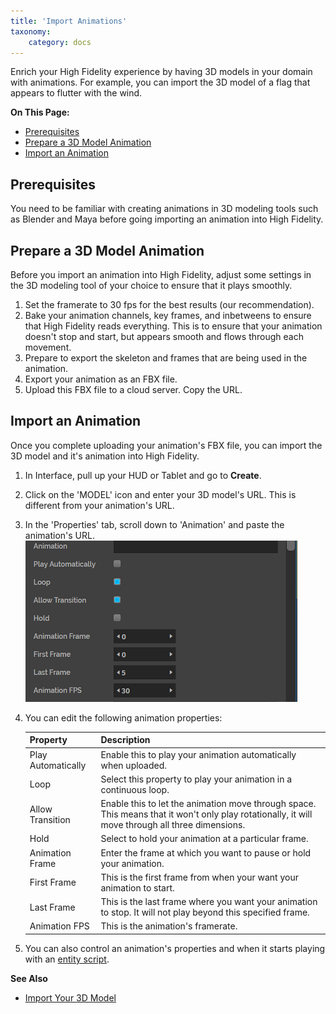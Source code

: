 ```yaml
---
title: 'Import Animations'
taxonomy:
    category: docs
---
```


Enrich your High Fidelity experience by having 3D models in your domain with animations. For example, you can import the 3D model of a flag that appears to flutter with the wind.  

**On This Page:**

+ [Prerequisites](#prerequisites)
+ [Prepare a 3D Model Animation](#prepare-a-3d-model-animation)
+ [Import an Animation](#import-an-animation)

## Prerequisites

You need to be familiar with creating animations in 3D modeling tools such as Blender and Maya before going importing an animation into High Fidelity.

## Prepare a 3D Model Animation

Before you import an animation into High Fidelity, adjust some settings in the 3D modeling tool of your choice to ensure that it plays smoothly.

1. Set the framerate to 30 fps for the best results (our recommendation).  
2. Bake your animation channels, key frames, and inbetweens to ensure that High Fidelity reads everything. This is to ensure that your animation doesn't stop and start, but appears smooth and flows through each movement.
3. Prepare to export the skeleton and frames that are being used in the animation. 
4. Export your animation as an FBX file. 
5. Upload this FBX file to a cloud server. Copy the URL. 

## Import an Animation

Once you complete uploading your animation's FBX file, you can import the 3D model and it's animation into High Fidelity.

1. In Interface, pull up your HUD or Tablet and go to **Create**.
2. Click on the 'MODEL' icon and enter your 3D model's URL. This is different from your animation's URL.
3. In the 'Properties' tab, scroll down to 'Animation' and paste the animation's URL. ![](animation-prop.png)
4. You can edit the following animation properties:

   | Property                                     | Description |
   | -------------------------------------------- | ----------- |
   | Play Automatically | Enable this to play your animation automatically when uploaded. |
   | Loop | Select this property to play your animation in a continuous loop. |
   | Allow Transition | Enable this to let the animation move through space. This means that it won't only play rotationally, it will move through all three dimensions. |
   | Hold | Select to hold your animation at a particular frame. |
   | Animation Frame | Enter the frame at which you want to pause or hold your animation. |
   | First Frame | This is the first frame from when your want your animation to start. |
   | Last Frame | This is the last frame where you want your animation to stop. It will not play beyond this specified frame. |
   | Animation FPS | This is the animation's framerate. |

5. You can also control an animation's properties and when it starts playing with an [entity script](../../../script/client-entity-scripts). 

**See Also**

+ [Import Your 3D Model](../import-model)

  
